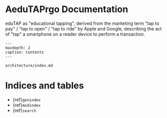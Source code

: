 # AeduTAPrgo Documentation

eduTAP as "educational tapping", derived from the marketing term "tap to pay" / "tap to open" / "tap to ride" by Apple and Google, describing the act of "tap" a smartphone on a reader device to perform a transaction.


```{toctree}
---
maxdepth: 2
caption: Contents
---

architecture/index.md

```

# Indices and tables

* {ref}`genindex`
* {ref}`modindex`
* {ref}`search`
